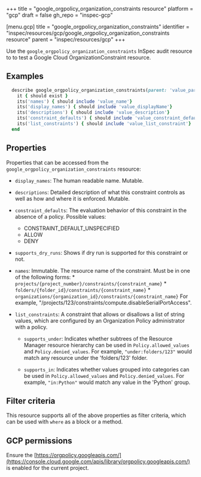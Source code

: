 +++
title = "google_orgpolicy_organization_constraints resource"
platform = "gcp"
draft = false
gh_repo = "inspec-gcp"

[menu.gcp]
title = "google_orgpolicy_organization_constraints"
identifier = "inspec/resources/gcp/google_orgpolicy_organization_constraints resource"
parent = "inspec/resources/gcp"
+++

Use the `google_orgpolicy_organization_constraints` InSpec audit resource to to test a Google Cloud OrganizationConstraint resource.

## Examples

```ruby
  describe google_orgpolicy_organization_constraints(parent: 'value_parent') do
    it { should exist }
    its('names') { should include 'value_name'}
    its('display_names') { should include 'value_displayName'}
    its('descriptions') { should include 'value_description'}
    its('constraint_defaults') { should include 'value_constraint_default'}
    its('list_constraints') { should include 'value_list_constraint'}
  end
```

## Properties

Properties that can be accessed from the `google_orgpolicy_organization_constraints` resource:

  * `display_names`: The human readable name. Mutable.

  * `descriptions`: Detailed description of what this constraint controls as well as how and where it is enforced. Mutable.

  * `constraint_defaults`: The evaluation behavior of this constraint in the absence of a policy.
  Possible values:
    * CONSTRAINT_DEFAULT_UNSPECIFIED
    * ALLOW
    * DENY

  * `supports_dry_runs`: Shows if dry run is supported for this constraint or not.

  * `names`: Immutable. The resource name of the constraint. Must be in one of the following forms: * `projects/{project_number}/constraints/{constraint_name}` * `folders/{folder_id}/constraints/{constraint_name}` * `organizations/{organization_id}/constraints/{constraint_name}` For example, "/projects/123/constraints/compute.disableSerialPortAccess".

  * `list_constraints`: A constraint that allows or disallows a list of string values, which are configured by an Organization Policy administrator with a policy.

    * `supports_under`: Indicates whether subtrees of the Resource Manager resource hierarchy can be used in `Policy.allowed_values` and `Policy.denied_values`. For example, `"under:folders/123"` would match any resource under the 'folders/123' folder.

    * `supports_in`: Indicates whether values grouped into categories can be used in `Policy.allowed_values` and `Policy.denied_values`. For example, `"in:Python"` would match any value in the 'Python' group.


## Filter criteria

This resource supports all of the above properties as filter criteria, which can be used
with `where` as a block or a method.

## GCP permissions

Ensure the [https://orgpolicy.googleapis.com/](https://console.cloud.google.com/apis/library/orgpolicy.googleapis.com/) is enabled for the current project.
